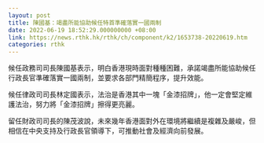 ```yaml
---
layout: post
title: 陳國基：竭盡所能協助候任特首準確落實一國兩制
date: 2022-06-19 18:52:29.000000000 +08:00
link: https://news.rthk.hk/rthk/ch/component/k2/1653738-20220619.htm
categories: rthk
---
```


候任政務司司長陳國基表示，明白香港現時面對種種困難，承諾竭盡所能協助候任行政長官準確落實一國兩制，並要求各部門精簡程序，提升效能。

候任律政司司長林定國表示，法治是香港其中一塊「金漆招牌」，他一定會堅定維護法治，努力將「金漆招牌」擦得更亮麗。

留任財政司司長的陳茂波說，未來幾年香港面對外在環境將繼續是複雜及嚴峻，但相信在中央支持及行政長官領導下，可推動社會及經濟向前發展。
